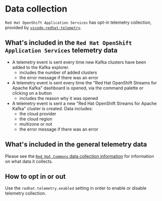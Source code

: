 # Data collection

`Red Hat OpenShift Application Services` has opt-in telemetry collection, provided by [`vscode-redhat-telemetry`](https://github.com/redhat-developer/vscode-redhat-telemetry).

## What's included in the `Red Hat OpenShift Application Services` telemetry data

 * A telemetry event is sent every time new Kafka clusters have been added to the Kafka explorer.
    - includes the number of added clusters
    - the error message if there was an error
 * A telemetry event is sent every time the "Red Hat OpenShift Streams for Apache Kafka" dashboard is opened, via the command palette or clicking on a button
    - includes the reason why it was opened
 * A telemetry event is sent a new "Red Hat OpenShift Streams for Apache Kafka" cluster is created. Data includes:
    - the cloud provider
    - the cloud region
    - multizone or not
    - the error message if there was an error

## What's included in the general telemetry data

Please see the
[`Red Hat Commons` data collection information](https://github.com/redhat-developer/vscode-redhat-telemetry/blob/HEAD/USAGE_DATA.md#other-extensions)
for information on what data it collects.

## How to opt in or out

Use the `redhat.telemetry.enabled` setting in order to enable or disable telemetry collection.